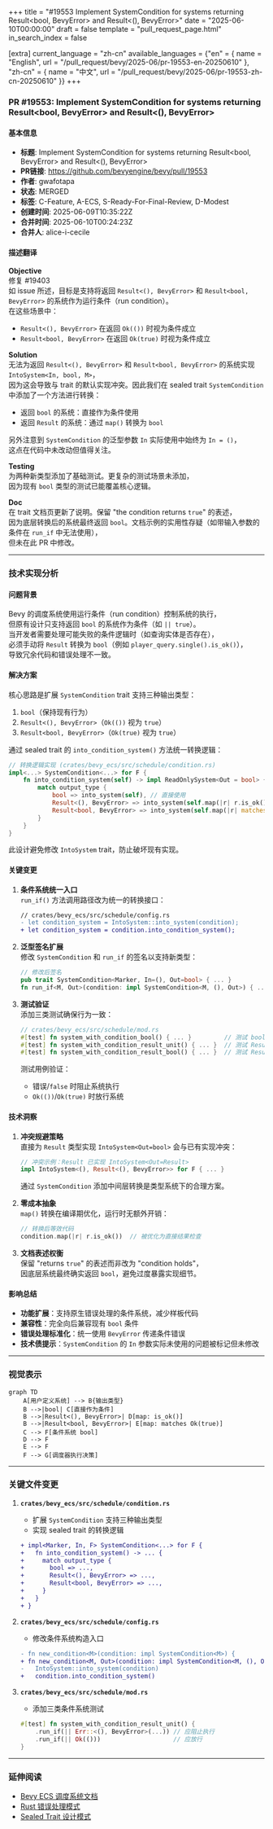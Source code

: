 +++
title = "#19553 Implement SystemCondition for systems returning Result<bool, BevyError> and Result<(), BevyError>"
date = "2025-06-10T00:00:00"
draft = false
template = "pull_request_page.html"
in_search_index = false

[extra]
current_language = "zh-cn"
available_languages = {"en" = { name = "English", url = "/pull_request/bevy/2025-06/pr-19553-en-20250610" }, "zh-cn" = { name = "中文", url = "/pull_request/bevy/2025-06/pr-19553-zh-cn-20250610" }}
+++

### PR #19553: Implement SystemCondition for systems returning Result<bool, BevyError> and Result<(), BevyError>

#### 基本信息
- **标题**: Implement SystemCondition for systems returning Result<bool, BevyError> and Result<(), BevyError>
- **PR链接**: https://github.com/bevyengine/bevy/pull/19553
- **作者**: gwafotapa
- **状态**: MERGED
- **标签**: C-Feature, A-ECS, S-Ready-For-Final-Review, D-Modest
- **创建时间**: 2025-06-09T10:35:22Z
- **合并时间**: 2025-06-10T00:24:23Z
- **合并人**: alice-i-cecile

#### 描述翻译
**Objective**  
修复 #19403  
如 issue 所述，目标是支持将返回 `Result<(), BevyError>` 和 `Result<bool, BevyError>` 的系统作为运行条件（run condition）。  
在这些场景中：  
- `Result<(), BevyError>` 在返回 `Ok(())` 时视为条件成立  
- `Result<bool, BevyError>` 在返回 `Ok(true)` 时视为条件成立  

**Solution**  
无法为返回 `Result<(), BevyError>` 和 `Result<bool, BevyError>` 的系统实现 `IntoSystem<In, bool, M>`，  
因为这会导致与 trait 的默认实现冲突。因此我们在 sealed trait `SystemCondition` 中添加了一个方法进行转换：  
- 返回 `bool` 的系统：直接作为条件使用  
- 返回 `Result` 的系统：通过 `map()` 转换为 `bool`  

另外注意到 `SystemCondition` 的泛型参数 `In` 实际使用中始终为 `In = ()`，  
这点在代码中未改动但值得关注。  

**Testing**  
为两种新类型添加了基础测试。更复杂的测试场景未添加，  
因为现有 `bool` 类型的测试已能覆盖核心逻辑。  

**Doc**  
在 trait 文档页更新了说明。保留 "the condition returns `true`" 的表述，  
因为底层转换后的系统最终返回 `bool`。文档示例的实用性存疑（如带输入参数的条件在 `run_if` 中无法使用），  
但未在此 PR 中修改。  

---

### 技术实现分析

#### 问题背景
Bevy 的调度系统使用运行条件（run condition）控制系统的执行，  
但原有设计只支持返回 `bool` 的系统作为条件（如 `|| true`）。  
当开发者需要处理可能失败的条件逻辑时（如查询实体是否存在），  
必须手动将 `Result` 转换为 `bool`（例如 `player_query.single().is_ok()`），  
导致冗余代码和错误处理不一致。  

#### 解决方案
核心思路是扩展 `SystemCondition` trait 支持三种输出类型：  
1. `bool`（保持现有行为）  
2. `Result<(), BevyError>`（`Ok(())` 视为 `true`）  
3. `Result<bool, BevyError>`（`Ok(true)` 视为 `true`）  

通过 sealed trait 的 `into_condition_system()` 方法统一转换逻辑：  
```rust
// 转换逻辑实现 (crates/bevy_ecs/src/schedule/condition.rs)
impl<...> SystemCondition<...> for F {
    fn into_condition_system(self) -> impl ReadOnlySystem<Out = bool> {
        match output_type {
            bool => into_system(self), // 直接使用
            Result<(), BevyError> => into_system(self.map(|r| r.is_ok())),
            Result<bool, BevyError> => into_system(self.map(|r| matches!(r, Ok(true)))),
        }
    }
}
```
此设计避免修改 `IntoSystem` trait，防止破坏现有实现。  

#### 关键变更
1. **条件系统统一入口**  
   `run_if()` 方法调用路径改为统一的转换接口：  
   ```diff
   // crates/bevy_ecs/src/schedule/config.rs
   - let condition_system = IntoSystem::into_system(condition);
   + let condition_system = condition.into_condition_system();
   ```

2. **泛型签名扩展**  
   修改 `SystemCondition` 和 `run_if` 的签名以支持新类型：  
   ```rust
   // 修改后签名
   pub trait SystemCondition<Marker, In=(), Out=bool> { ... }
   fn run_if<M, Out>(condition: impl SystemCondition<M, (), Out>) { ... }
   ```

3. **测试验证**  
   添加三类测试确保行为一致：  
   ```rust
   // crates/bevy_ecs/src/schedule/mod.rs
   #[test] fn system_with_condition_bool() { ... }         // 测试 bool
   #[test] fn system_with_condition_result_unit() { ... }  // 测试 Result<()>
   #[test] fn system_with_condition_result_bool() { ... }  // 测试 Result<bool>
   ```
   测试用例验证：  
   - 错误/`false` 时阻止系统执行  
   - `Ok(())`/`Ok(true)` 时放行系统  

#### 技术洞察
1. **冲突规避策略**  
   直接为 `Result` 类型实现 `IntoSystem<Out=bool>` 会与已有实现冲突：  
   ```rust
   // 冲突示例：Result 已实现 IntoSystem<Out=Result>
   impl IntoSystem<(), Result<(), BevyError>> for F { ... }
   ```
   通过 `SystemCondition` 添加中间层转换是类型系统下的合理方案。

2. **零成本抽象**  
   `map()` 转换在编译期优化，运行时无额外开销：  
   ```rust
   // 转换后等效代码
   condition.map(|r| r.is_ok())  // 被优化为直接结果检查
   ```

3. **文档表述权衡**  
   保留 "returns `true`" 的表述而非改为 "condition holds"，  
   因底层系统最终确实返回 `bool`，避免过度暴露实现细节。

#### 影响总结
- **功能扩展**：支持原生错误处理的条件系统，减少样板代码  
- **兼容性**：完全向后兼容现有 `bool` 条件  
- **错误处理标准化**：统一使用 `BevyError` 传递条件错误  
- **技术债提示**：`SystemCondition` 的 `In` 参数实际未使用的问题被标记但未修改  

---

### 视觉表示
```mermaid
graph TD
    A[用户定义系统] --> B{输出类型}
    B -->|bool| C[直接作为条件]
    B -->|Result<(), BevyError>| D[map: is_ok()]
    B -->|Result<bool, BevyError>| E[map: matches Ok(true)]
    C --> F[条件系统 bool]
    D --> F
    E --> F
    F --> G[调度器执行决策]
```

---

### 关键文件变更
1. **`crates/bevy_ecs/src/schedule/condition.rs`**  
   - 扩展 `SystemCondition` 支持三种输出类型  
   - 实现 sealed trait 的转换逻辑  
   ```diff
   + impl<Marker, In, F> SystemCondition<...> for F {
   +   fn into_condition_system() -> ... {
   +     match output_type {
   +       bool => ...,
   +       Result<(), BevyError> => ...,
   +       Result<bool, BevyError> => ...,
   +     }
   +   }
   + }
   ```

2. **`crates/bevy_ecs/src/schedule/config.rs`**  
   - 修改条件系统构造入口  
   ```diff
   - fn new_condition<M>(condition: impl SystemCondition<M>) {
   + fn new_condition<M, Out>(condition: impl SystemCondition<M, (), Out>) {
   -   IntoSystem::into_system(condition)
   +   condition.into_condition_system()
   ```

3. **`crates/bevy_ecs/src/schedule/mod.rs`**  
   - 添加三类条件系统测试  
   ```rust
   #[test] fn system_with_condition_result_unit() {
       .run_if(|| Err::<(), BevyError>(...)) // 应阻止执行
       .run_if(|| Ok(()))                    // 应放行
   }
   ```

---

### 延伸阅读
- [Bevy ECS 调度系统文档](https://bevyengine.org/learn/book/next/ecs/scheduling/)  
- [Rust 错误处理模式](https://doc.rust-lang.org/book/ch09-00-error-handling.html)  
- [Sealed Trait 设计模式](https://rust-lang.github.io/api-guidelines/future-proofing.html)